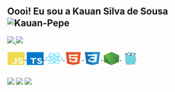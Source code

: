 ## Oooi! Eu sou a Kauan Silva de Sousa <img align="center" alt="Kauan-Pepe" height="60" width="80" src="https://media.tenor.com/images/2f071cab07e5ddac7224f1ff3d8cccf2/tenor.gif">
<a href="https://github.com/Silva4g">
  <img height="180em" src="https://github-readme-stats-eight-theta.vercel.app/api?username=Silva4g&show_icons=true&theme=dracula&include_all_commits=true&count_private=true"/>
  <img height="180em" src="https://github-readme-stats-eight-theta.vercel.app/api/top-langs/?username=Silva4g&layout=compact&langs_count=8&theme=dracula"/>
<div>
<div style="display: inline_block"><br>
  <img align="center" alt="Kauan-Js" height="30" width="40" src="https://raw.githubusercontent.com/devicons/devicon/master/icons/javascript/javascript-plain.svg">
  <img align="center" alt="Kauan-Ts" height="30" width="40" src="https://raw.githubusercontent.com/devicons/devicon/master/icons/typescript/typescript-plain.svg">
  <img align="center" alt="Kauan-React" height="30" width="40" src="https://raw.githubusercontent.com/devicons/devicon/master/icons/react/react-original.svg">
  <img align="center" alt="Kauan-HTML" height="30" width="40" src="https://raw.githubusercontent.com/devicons/devicon/master/icons/html5/html5-original.svg">
  <img align="center" alt="Kauan-CSS" height="30" width="40" src="https://raw.githubusercontent.com/devicons/devicon/master/icons/css3/css3-original.svg">
  <img align="center" alt="Kauan-Node" height="30" width="40" src="https://github.com/devicons/devicon/blob/master/icons/nodejs/nodejs-original.svg">
   <img align="center" alt="Kauan-Go" height="30" width="40" src="https://github.com/devicons/devicon/blob/master/icons/go/go-original.svg">
</div>
  
  ##
  
  <div>
  <a href = "mailto: kauanssousa@gmail.com"><img src="https://img.shields.io/badge/-Gmail-%23EA4335?style=for-the-badge&logo=gmail&logoColor=white" target="_blank"></a>
  <a href="https://www.linkedin.com/in/kauan-sousa-750075156/" target="_blank"><img src="https://img.shields.io/badge/-LinkedIn-%230077B5?style=for-the-badge&logo=linkedin&logoColor=white" target="_blank"></a>
  <a href="https://www.instagram.com/kauansousa19/" target="_blank"><img src="https://img.shields.io/badge/-Instagram-%23E4405F?style=for-the-badge&logo=instagram&logoColor=white" target="_blank"></a>
</div>
